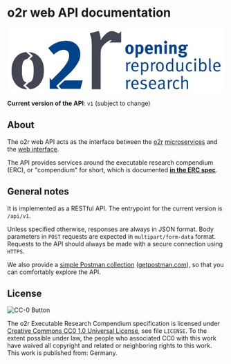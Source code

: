 # o2r web API documentation

[![Opening Reproducible Research](logo.png)](http://o2r.info)

**Current version of the API**: `v1` (subject to change)

## About

The o2r web API acts as the interface between the [o2r](https://o2r.info) [microservices](http://o2r.info/architecture/) and the [web interface](https://github.com/o2r-project/o2r-platform).

The API provides services around the executable research compendium (ERC), or "compendium" for short, which is documented **[in the ERC spec](http://o2r.info/erc-spec)**.

## General notes

It is implemented as a RESTful API. The entrypoint for the current version is `/api/v1`.

Unless specified otherwise, responses are always in JSON format.
Body parameters in `POST` requests are expected in `multipart/form-data` format.
Requests to the API should always be made with a secure connection using `HTTPS`.

We also provide a [simple Postman collection](https://raw.githubusercontent.com/o2r-project/o2r-web-api/master/muncher.postman_collection.json) ([getpostman.com](https://www.getpostman.com/)), so that you can comfortably explore the API.

## License

![CC-0 Button](https://licensebuttons.net/p/zero/1.0/88x31.png)

The o2r Executable Research Compendium specification is licensed under [Creative Commons CC0 1.0 Universal License](https://creativecommons.org/publicdomain/zero/1.0/), see file `LICENSE`.
To the extent possible under law, the people who associated CC0 with this work have waived all copyright and related or neighboring rights to this work.
This work is published from: Germany.